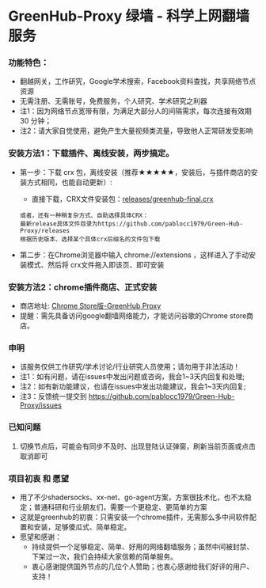 # GreenHub-Proxy 绿墙 - 科学上网翻墙服务

### 功能特色：
 - 翻越网关，工作研究，Google学术搜索，Facebook资料查找，共享网络节点资源
 - 无需注册、无需账号，免费服务，个人研究、学术研究之利器
 - 注1：因为网络节点宽带有限，为满足大部分人的间隔需求，每次连接有效期 30 分钟；
 - 注2：请大家自觉使用，避免产生大量视频类流量，导致他人正常研发受影响

### 安装方法1：下载插件、离线安装，两步搞定。
* 第一步：下载 crx 包，离线安装（推荐★★★★★，安装后，与插件商店的安装方式相同，也能自动更新）:

  * 直接下载，CRX文件安装包：[releases/greenhub-final.crx](https://github.com/pablocc1979/Green-Hub-Proxy/releases/latest/download/greenhub-final.crx)
  ```  
  或者，还有一种稍复杂方式、自助选择具体CRX：
  最新release具体文件目录为https://github.com/pablocc1979/Green-Hub-Proxy/releases
  根据历史版本、选择某个具体crx后缀名的文件包下载
  ```
  
* 第二步：在Chrome浏览器中输入 chrome://extensions ，这样进入了手动安装模式、然后将 crx文件拖入即该页、即可安装

   
  
### 安装方法2：chrome插件商店、正式安装
* 商店地址: [Chrome Store版-GreenHub Proxy](https://chrome.google.com/webstore/detail/greenhub-proxy/knmhokeiipedacnhpjklbjmfgedfohco)
* 提醒：需先具备访问google翻墙网络能力，才能访问谷歌的Chrome store商店。
  
### 申明
* 该服务仅供工作研究/学术讨论/行业研究人员使用；请勿用于非法活动！
* 注1：如有问题，请在issues中发出问题或咨询，我会1~3天内回复和处理; 
* 注2：如有新功能建议，也请在issues中发出功能建议，我会1~3天内回复; 
* 注3：反馈统一提交到 https://github.com/pablocc1979/Green-Hub-Proxy/issues

### 已知问题
1. 切换节点后，可能会有同步不及时、出现登陆认证弹窗，刷新当前页面或点击取消即可

### 项目初衷 和 愿望
 * 用了不少shadersocks、xx-net、go-agent方案，方案很技术化，也不太稳定；普通科研和行业朋友们，需要一个更稳定、更简单的方案
 * 这就是greenhub的初衷：只需安装一个chrome插件，无需那么多中间软件配置和安装，足够傻瓜式、简单稳定。
 * 愿望和感谢：
   * 持续提供一个足够稳定、简单、好用的网络翻墙服务；虽然中间被封禁、下架过一次，我们会持续大家信赖的简单服务。
   * 衷心感谢提供国外节点的几位个人赞助；也衷心感谢给我们好评的用户、支持！
